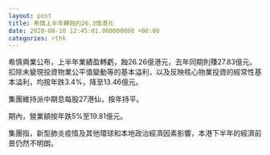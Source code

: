 ```yaml
---
layout: post
title: 希慎上半年轉蝕約26.3億港元
date: 2020-08-10 12:45:01.000000000 +08:00
categories: rthk
---
```


希慎興業公布，上半年業績盈轉虧，蝕26.26億港元，去年同期則賺27.83億元。扣除未變現投資物業公平值變動等的基本溢利，以及反映核心物業投資的經常性基本溢利，均按年跌3.4%，降至13.46億元。

集團維持派中期息每股27港仙，按年持平。

期內，營業額按年跌5%至19.81億元。

集團指，新型肺炎疫情及其他環球和本地政治經濟因素影響，本港下半年的經濟前景仍然不明朗。
